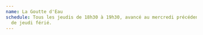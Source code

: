 ```yaml
---
name: La Goutte d'Eau
schedule: Tous les jeudis de 18h30 à 19h30, avancé au mercredi précédent en cas
  de jeudi férié.
---
```

